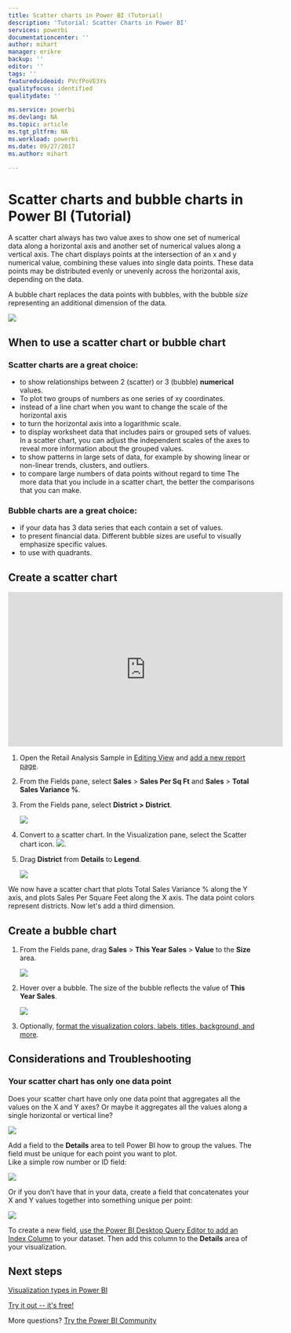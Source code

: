 ```yaml
---
title: Scatter charts in Power BI (Tutorial)
description: 'Tutorial: Scatter Charts in Power BI'
services: powerbi
documentationcenter: ''
author: mihart
manager: erikre
backup: ''
editor: ''
tags: ''
featuredvideoid: PVcfPoVE3Ys
qualityfocus: identified
qualitydate: ''

ms.service: powerbi
ms.devlang: NA
ms.topic: article
ms.tgt_pltfrm: NA
ms.workload: powerbi
ms.date: 09/27/2017
ms.author: mihart

---
```

# Scatter charts and bubble charts in Power BI (Tutorial)
A scatter chart always has two value axes to show one set of numerical data along a horizontal axis and another set of numerical values along a vertical axis. The chart displays points at the intersection of an x and y numerical value, combining these values into single data points. These data points may be distributed evenly or unevenly across the horizontal axis, depending on the data.

A bubble chart replaces the data points with bubbles, with the bubble *size* representing an additional dimension of the data.

![](media/power-bi-visualization-scatter/power-bi-bubble-chart.png)

## When to use a scatter chart or bubble chart
### Scatter charts are a great choice:
* to show relationships between 2 (scatter) or 3 (bubble) **numerical** values.
* To plot two groups of numbers as one series of xy coordinates.
* instead of a line chart when you want to change the scale of the horizontal axis    
* to turn the horizontal axis into a logarithmic scale.
* to display worksheet data that includes pairs or grouped sets of values. In a scatter chart, you can adjust the independent scales of the axes to reveal more information about the grouped values.
* to show patterns in large sets of data, for example by showing linear or non-linear trends, clusters, and outliers.
* to compare large numbers of data points without regard to time    The more data that you include in a scatter chart, the better the comparisons that you can make.

### Bubble charts are a great choice:
* if your data has 3 data series that each contain a set of values.
* to present financial data.  Different bubble sizes are useful to visually emphasize specific values.
* to use with quadrants.

## Create a scatter chart
<iframe width="560" height="315" src="https://www.youtube.com/embed/PVcfPoVE3Ys?list=PL1N57mwBHtN0JFoKSR0n-tBkUJHeMP2cP" frameborder="0" allowfullscreen></iframe>

1. Open the Retail Analysis Sample in [Editing View](powerbi-service-interact-with-a-report-in-editing-view.md) and [add a new report page](power-bi-report-add-page.md).
2. From the Fields pane, select **Sales** > **Sales Per Sq Ft** and **Sales** > **Total Sales Variance %**.
3. From the Fields pane, select **District > District**.
   
    ![](media/power-bi-visualization-scatter/pbi_scatter_chart_pre_convert.png)
4. Convert to a scatter chart. In the Visualization pane, select the Scatter chart icon.
   ![](media/power-bi-visualization-scatter/pbi_scatter_chart_icon.png).
5. Drag **District** from **Details** to **Legend**.
   
    ![](media/power-bi-visualization-scatter/pbi_scatter_chart_new.png)

We now have a scatter chart that plots Total Sales Variance % along the Y axis, and plots Sales Per Square Feet along the X axis.  The data point colors represent districts.  Now let's add a third dimension.

## Create a bubble chart
1. From the Fields pane, drag **Sales** > **This Year Sales** > **Value** to the **Size** area. 
   
   ![](media/power-bi-visualization-scatter/pbi_scatter_chart_size.png)
2. Hover over a bubble.  The size of the bubble reflects the value of **This Year Sales**.
   
    ![](media/power-bi-visualization-scatter/pbi_scatter_chart_hover.png)
3. Optionally, [format the visualization colors, labels, titles, background, and more](service-getting-started-with-color-formatting-and-axis-properties.md).

## Considerations and Troubleshooting
### **Your scatter chart has only one data point**
Does your scatter chart have only one data point that aggregates all the values on the X and Y axes?  Or maybe it aggregates all the values along a single horizontal or vertical line?

![](media/power-bi-visualization-scatter/pbi_scatter_tshoot1.png)

Add a field to the **Details** area to tell Power BI how to group the values. The field must be unique for each point you want to plot.  
Like a simple row number or ID field:

![](media/power-bi-visualization-scatter/pbi_scatter_tshoot.png)

Or if you don’t have that in your data, create a field that concatenates your X and Y values together into something unique per point:

![](media/power-bi-visualization-scatter/pbi_scatter_tshoot2.png)

To create a new field, [use the Power BI Desktop Query Editor to add an Index Column](powerbi-desktop-add-custom-column.md) to your dataset.  Then add this column to the **Details** area of your visualization.

## Next steps
 [Visualization types in Power BI](powerbi-service-visualization-types-for-reports-and-q-and-a.md)

[Try it out -- it's free!](https://powerbi.com/)  

More questions? [Try the Power BI Community](http://community.powerbi.com/)


